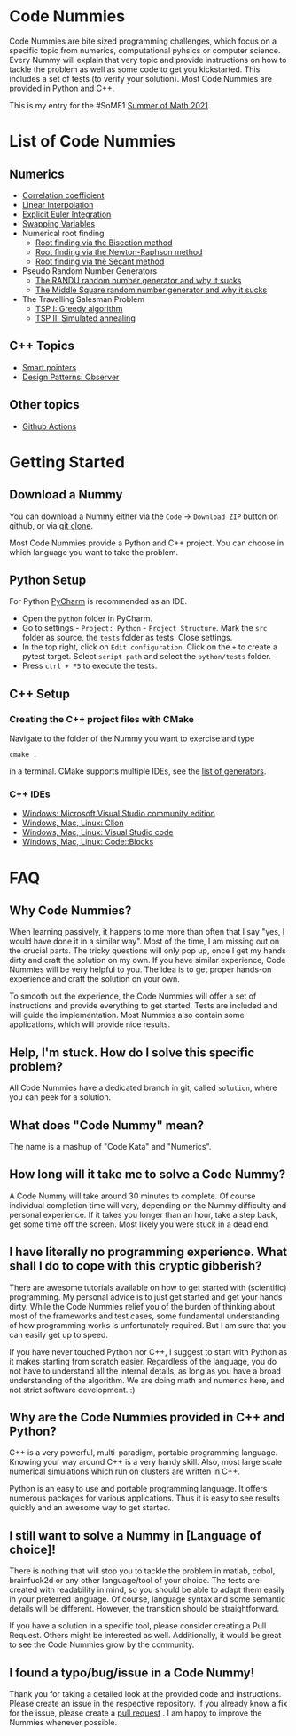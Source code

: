 # Code Nummies

Code Nummies are bite sized programming challenges, which focus on a specific topic from numerics, computational pyhsics
or computer science. Every Nummy will explain that very topic and provide instructions on how to tackle the problem as
well as some code to get you kickstarted. This includes a set of tests (to verify your solution). Most Code Nummies are
provided in Python and C++.

This is my entry for the #SoME1 [Summer of Math 2021](https://www.3blue1brown.com/blog/some1).

# List of Code Nummies

## Numerics

- [Correlation coefficient](https://github.com/Laguna1989/CodeNummy_CorrelationCoefficient)
- [Linear Interpolation](https://github.com/Laguna1989/CodeNummy_LinearInterpolation)
- [Explicit Euler Integration](https://github.com/Laguna1989/CodeNummy_ODE_EulerExplicit)
- [Swapping Variables](https://github.com/Laguna1989/CodeNummy_SwappingVariables)
- Numerical root finding
    - [Root finding via the Bisection method](https://github.com/Laguna1989/CodeNummy_RootFinding_Bisection)
    - [Root finding via the Newton-Raphson method](https://github.com/Laguna1989/CodeNummy_RootFinding_NewtonRaphson)
    - [Root finding via the Secant method](https://github.com/Laguna1989/CodeNummy_RootFinding_Secant)
- Pseudo Random Number Generators
    - [The RANDU random number generator and why it sucks](https://github.com/Laguna1989/CodeNummy_RNG_Randu)
    - [The Middle Square random number generator and why it sucks](https://github.com/Laguna1989/CodeNummy_RNG_MiddleSquare)
- The Travelling Salesman Problem
    - [TSP I: Greedy algorithm](https://github.com/Laguna1989/CodeNummy_TravellingSalesman_Greedy)
    - [TSP II: Simulated annealing](https://github.com/Laguna1989/CodeNummy_TravellingSalesman_SimulatedAnnealing)

## C++ Topics

- [Smart pointers](https://github.com/Laguna1989/CodeKata_Cpp_SmartPointers)
- [Design Patterns: Observer](https://github.com/Laguna1989/CodeKata_ObserverPattern)

## Other topics
- [Github Actions](https://github.com/Laguna1989/CodeNummy_GithubActions)

# Getting Started

## Download a Nummy

You can download a Nummy either via the `Code` -> `Download ZIP` button on github, or
via [git clone](https://git-scm.com/book/en/v2/Git-Basics-Getting-a-Git-Repository).

Most Code Nummies provide a Python and C++ project. You can choose in which language you want to take the problem.

## Python Setup

For Python [PyCharm](https://www.jetbrains.com/de-de/pycharm/) is recommended as an IDE.

* Open the `python` folder in PyCharm.
* Go to settings - `Project: Python` - `Project Structure`. Mark the `src` folder as source, the `tests` folder as
  tests. Close settings.
* In the top right, click on `Edit configuration`. Click on the `+` to create a pytest target. Select `script path` and
  select the `python/tests` folder.
* Press `ctrl + F5` to execute the tests.

## C++ Setup

### Creating the C++ project files with CMake

Navigate to the folder of the Nummy you want to exercise and type

```shell
cmake .
```

in a terminal. CMake supports multiple IDEs, see
the [list of generators](https://cmake.org/cmake/help/latest/manual/cmake-generators.7.html).

### C++ IDEs

* [Windows: Microsoft Visual Studio community edition](https://visualstudio.microsoft.com/de/vs/community/)
* [Windows, Mac, Linux: Clion](https://www.jetbrains.com/de-de/clion/download/#section=windows)
* [Windows, Mac, Linux: Visual Studio code](https://code.visualstudio.com/)
* [Windows, Mac, Linux: Code::Blocks](https://www.codeblocks.org/downloads/binaries/)

# FAQ

## Why Code Nummies?

When learning passively, it happens to me more than often that I say "yes, I would have done it in a similar way". Most
of the time, I am missing out on the crucial parts. The tricky questions will only pop up, once I get my hands dirty and
craft the solution on my own. If you have similar experience, Code Nummies will be very helpful to you. The idea is to
get proper hands-on experience and craft the solution on your own.

To smooth out the experience, the Code Nummies will offer a set of instructions and provide everything to get started.
Tests are included and will guide the implementation. Most Nummies also contain some applications, which will provide
nice results.

## Help, I'm stuck. How do I solve this specific problem?

All Code Nummies have a dedicated branch in git, called `solution`, where you can peek for a solution.

## What does "Code Nummy" mean?

The name is a mashup of "Code Kata" and "Numerics".

## How long will it take me to solve a Code Nummy?

A Code Nummy will take around 30 minutes to complete. Of course individual completion time will vary, depending on the
Nummy difficulty and personal experience. If it takes you longer than an hour, take a step back, get some time off the
screen. Most likely you were stuck in a dead end.

## I have literally no programming experience. What shall I do to cope with this cryptic gibberish?

There are awesome tutorials available on how to get started with (scientific) programming. My personal advice is to just
get started and get your hands dirty. While the Code Nummies relief you of the burden of thinking about most of the
frameworks and test cases, some fundamental understanding of how programming works is unfortunately required. But I am
sure that you can easily get up to speed.

If you have never touched Python nor C++, I suggest to start with Python as it makes starting from scratch easier.
Regardless of the language, you do not have to understand all the internal details, as long as you have a broad
understanding of the algorithm. We are doing math and numerics here, and not strict software development. :)

## Why are the Code Nummies provided in C++ and Python?

C++ is a very powerful, multi-paradigm, portable programming language. Knowing your way around C++ is a very handy
skill. Also, most large scale numerical simulations which run on clusters are written in C++.

Python is an easy to use and portable programming language. It offers numerous packages for various applications. Thus
it is easy to see results quickly and an awesome way to get started.

## I still want to solve a Nummy in [Language of choice]!

There is nothing that will stop you to tackle the problem in matlab, cobol, brainfuck2d or any other language/tool of
your choice. The tests are created with readability in mind, so you should be able to adapt them easily in your
preferred language. Of course, language syntax and some semantic details will be different. However, the transition
should be straightforward.

If you have a solution in a specific tool, please consider creating a Pull Request. Others might be interested as well.
Additionally, it would be great to see the Code Nummies grow by the community.

## I found a typo/bug/issue in a Code Nummy!

Thank you for taking a detailed look at the provided code and instructions. Please create an issue in the respective
repository. If you already know a fix for the issue, please create
a [pull request](https://docs.github.com/en/github/collaborating-with-pull-requests/proposing-changes-to-your-work-with-pull-requests/creating-a-pull-request)
. I am happy to improve the Nummies whenever possible.
